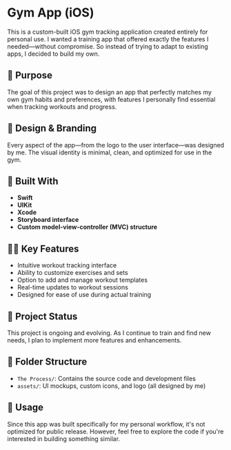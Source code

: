 # Gym App (iOS)

This is a custom-built iOS gym tracking application created entirely for personal use. I wanted a training app that offered exactly the features I needed—without compromise. So instead of trying to adapt to existing apps, I decided to build my own.

## 📱 Purpose

The goal of this project was to design an app that perfectly matches my own gym habits and preferences, with features I personally find essential when tracking workouts and progress.

## 🎨 Design & Branding

Every aspect of the app—from the logo to the user interface—was designed by me. The visual identity is minimal, clean, and optimized for use in the gym.

## 🧰 Built With

- **Swift**
- **UIKit**
- **Xcode**
- **Storyboard interface**
- **Custom model-view-controller (MVC) structure**

## 🏋️‍♂️ Key Features

- Intuitive workout tracking interface
- Ability to customize exercises and sets
- Option to add and manage workout templates
- Real-time updates to workout sessions
- Designed for ease of use during actual training

## 🚧 Project Status

This project is ongoing and evolving. As I continue to train and find new needs, I plan to implement more features and enhancements.

## 📁 Folder Structure

- `The Process/`: Contains the source code and development files
- `assets/`: UI mockups, custom icons, and logo (all designed by me)

## 🤝 Usage

Since this app was built specifically for my personal workflow, it's not optimized for public release. However, feel free to explore the code if you're interested in building something similar.
